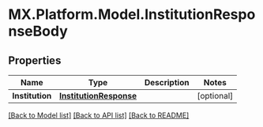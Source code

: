 # MX.Platform.Model.InstitutionResponseBody

## Properties

Name | Type | Description | Notes
------------ | ------------- | ------------- | -------------
**Institution** | [**InstitutionResponse**](InstitutionResponse.md) |  | [optional] 

[[Back to Model list]](../README.md#documentation-for-models) [[Back to API list]](../README.md#documentation-for-api-endpoints) [[Back to README]](../README.md)


